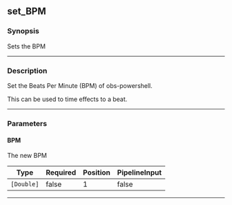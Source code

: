 set_BPM
-------

### Synopsis
Sets the BPM

---

### Description

Set the Beats Per Minute (BPM) of obs-powershell.

This can be used to time effects to a beat.

---

### Parameters
#### **BPM**
The new BPM

|Type      |Required|Position|PipelineInput|
|----------|--------|--------|-------------|
|`[Double]`|false   |1       |false        |

---
